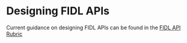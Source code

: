 # Designing FIDL APIs

Current guidance on designing FIDL APIs can be found in the
[FIDL API Rubric][api-rubric]

<!-- xrefs -->
[api-rubric]: development/api/fidl.md
